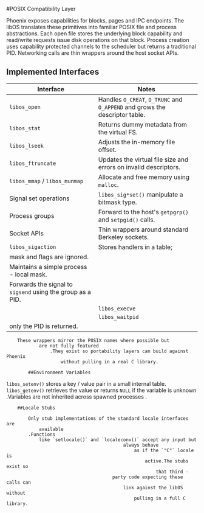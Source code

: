 #POSIX Compatibility Layer

Phoenix exposes capabilities for blocks, pages and IPC endpoints.
The libOS translates these primitives into familiar POSIX file and
process abstractions.  Each open file stores the underlying block
capability and read/write requests issue disk operations on that block.
Process creation uses capability protected channels to the scheduler but
returns a traditional PID.  Networking calls are thin wrappers around
the host socket APIs.

## Implemented Interfaces
| Interface | Notes |
|-----------|----------------------------------------------|
| `libos_open` | Handles `O_CREAT`, `O_TRUNC` and `O_APPEND` and grows the descriptor table. |
| `libos_stat` | Returns dummy metadata from the virtual FS. |
| `libos_lseek` | Adjusts the in-memory file offset. |
| `libos_ftruncate` | Updates the virtual file size and errors on invalid descriptors. |
| `libos_mmap` / `libos_munmap` | Allocate and free memory using `malloc`. |
| Signal set operations | `libos_sig*set()` manipulate a bitmask type. |
| Process groups | Forward to the host's `getpgrp()` and `setpgid()` calls. |
| Socket APIs | Thin wrappers around standard Berkeley sockets. |
| `libos_sigaction` | Stores handlers in a table;
mask and flags are ignored.| | `libos_sigprocmask` |
    Maintains a simple process - local mask.| | `libos_killpg` |
    Forwards the signal to `sigsend` using the group as a PID.|
    | `libos_execve` | Accepts an `envp` array but ignores it.|
    | `libos_waitpid` | Provides the standard signature;
only the PID is returned.|

        These wrappers mirror the POSIX names where possible but
                are not fully featured
                    .They exist so portability layers can build against Phoenix
                        without pulling in a real C library.

            ##Environment Variables

`libos_setenv()` stores a key /
            value pair in a small internal table.
`libos_getenv()` retrieves the value or
    returns `NULL` if the variable is unknown
            .Variables are not inherited across spawned processes
            .

        ##Locale Stubs

            Only stub implementations of the standard locale interfaces are
                available
            .Functions
                like `setlocale()` and `localeconv()` accept any input but
                                               always behave
                                                   as if the `"C"` locale is
                                                       active.The stubs exist so
                                                           that third -
                                           party code expecting these calls can
                                               link against the libOS without
                                                   pulling in a full C library.
